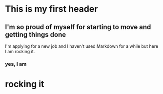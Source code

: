 # This is my first header
## I'm so proud of myself for starting to move and getting things done
I'm applying for a new job and I haven't used Markdown for a while but here I am rocking it.
### yes, I am 
# rocking it
